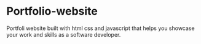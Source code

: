 # Portfolio-website
Portfoli website built with html css and javascript that helps you showcase your work and skills as a software developer.
